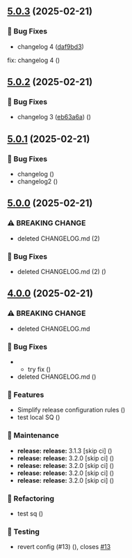 ## [5.0.3](https://github.com/upstars-global/test-repo/compare/v5.0.2...v5.0.3) (2025-02-21)

### 🐛 Bug Fixes

* changelog 4 ([daf9bd3](https://github.com/upstars-global/test-repo/commit/daf9bd3a171ecb9bde84bb3a2c83c840d7017cd8))

fix: changelog 4 ([](https://github.com/upstars-global/test-repo/commit/daf9bd3a171ecb9bde84bb3a2c83c840d7017cd8))

## [5.0.2](https://github.com/upstars-global/test-repo/compare/v5.0.1...v5.0.2) (2025-02-21)

### 🐛 Bug Fixes

* changelog 3 ([eb63a6a](https://github.com/upstars-global/test-repo/commit/eb63a6ac304739985d968d66ef4279e47510f7d4)) ([](https://github.com/upstars-global/test-repo/commit/eb63a6ac304739985d968d66ef4279e47510f7d4))

## [5.0.1](https://github.com/upstars-global/test-repo/compare/v5.0.0...v5.0.1) (2025-02-21)

### 🐛 Bug Fixes

* changelog ([](https://github.com/upstars-global/test-repo/commit/8f575f2cc9f2219ec92a50360943e658542d86d6))
* changelog2 ([](https://github.com/upstars-global/test-repo/commit/fa005fc977d4c254efca292ca6a6739a01aff780))

## [5.0.0](https://github.com/upstars-global/test-repo/compare/v4.0.0...v5.0.0) (2025-02-21)

### ⚠ BREAKING CHANGE

* deleted CHANGELOG.md (2)

### 🐛 Bug Fixes

* deleted CHANGELOG.md (2) ([](https://github.com/upstars-global/test-repo/commit/434fa5c4401381fcdd649a51bc437f3ceaab3d8d))

## [4.0.0](https://github.com/upstars-global/test-repo/compare/v3.1.2...v4.0.0) (2025-02-21)

### ⚠ BREAKING CHANGE

* deleted CHANGELOG.md

### 🐛 Bug Fixes

* - try fix ([](https://github.com/upstars-global/test-repo/commit/b85d5ffac5c8db243bd8c14bef8e8d693edb4fc4))
* deleted CHANGELOG.md ([](https://github.com/upstars-global/test-repo/commit/9a97c474d539338f211e02713ee8f284c8f29c32))

### 🚀 Features

* Simplify release configuration rules ([](https://github.com/upstars-global/test-repo/commit/51a1caa07af75a02468a119a81dc4f294c754be2))
* test local  SQ ([](https://github.com/upstars-global/test-repo/commit/cac9995b453e9bde8bc3e04bb1bba637554ece32))

### 🔧 Maintenance

* **release:** **release:** 3.1.3 [skip ci] ([](https://github.com/upstars-global/test-repo/commit/9fee60b20aeb58d75d04f002127f5793fd392be2))
* **release:** **release:** 3.2.0 [skip ci] ([](https://github.com/upstars-global/test-repo/commit/5a4a943beba14f6a6096072e47d49648ef6e69a9))
* **release:** **release:** 3.2.0 [skip ci] ([](https://github.com/upstars-global/test-repo/commit/5b9869aea10e6b9e98b02eac54af123d73ec2c0f))
* **release:** **release:** 3.2.0 [skip ci] ([](https://github.com/upstars-global/test-repo/commit/82530824a6ae8c995954602c0587b419e07f52fe))
* **release:** **release:** 3.2.0 [skip ci] ([](https://github.com/upstars-global/test-repo/commit/22f606dfff151445ec70889a56e0af09b8c27755))

### 🔨 Refactoring

* test sq ([](https://github.com/upstars-global/test-repo/commit/9549a6bca830727a9e8a78823979fc0ca7c14af6))

### 🧪 Testing

* revert config (#13) ([](https://github.com/upstars-global/test-repo/commit/f173a3dce9c56fef67931a2bd047b115d4d81cf0)), closes [#13](https://github.com/upstars-global/test-repo/issues/13)
